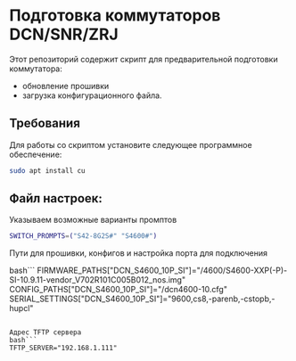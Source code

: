 # Подготовка коммутаторов DCN/SNR/ZRJ

Этот репозиторий содержит скрипт для предварительной подготовки коммутатора:
 -  обновление прошивки
 -  загрузка конфигурационного файла.

## Требования

Для работы со скриптом установите следующее программное обеспечение:

```bash
sudo apt install cu
```

## Файл настроек:

Указываем возможные варианты промптов
```bash
SWITCH_PROMPTS=("S42-8G2S#" "S4600#")
```

Пути для прошивки, конфигов и настройка порта для подключения

bash```
FIRMWARE_PATHS["DCN_S4600_10P_SI"]="/4600/S4600-XXP(-P)-SI-10.9.11-vendor_V702R101C005B012_nos.img"
CONFIG_PATHS["DCN_S4600_10P_SI"]="/dcn4600-10.cfg"
SERIAL_SETTINGS["DCN_S4600_10P_SI"]="9600,cs8,-parenb,-cstopb,-hupcl"
```

Адрес TFTP сервера
bash```
TFTP_SERVER="192.168.1.111"
```
